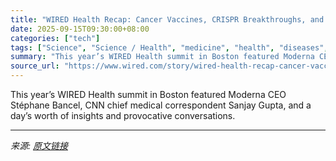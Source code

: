 ```yaml
---
title: "WIRED Health Recap: Cancer Vaccines, CRISPR Breakthroughs, and More"
date: 2025-09-15T09:30:00+08:00
categories: ["tech"]
tags: ["Science", "Science / Health", "medicine", "health", "diseases", "genetics", "vaccines", "health care", "cancer", "whole-genome sequencing", "science", "WIRED Health", "Events"]
summary: "This year’s WIRED Health summit in Boston featured Moderna CEO Stéphane Bancel, CNN chief medical correspondent Sanjay Gupta, and a day’s worth of insights and provocative conversations."
source_url: "https://www.wired.com/story/wired-health-recap-cancer-vaccines-crispr-breakthroughs-and-more/"
---
```


This year’s WIRED Health summit in Boston featured Moderna CEO Stéphane Bancel, CNN chief medical correspondent Sanjay Gupta, and a day’s worth of insights and provocative conversations.

---

*来源: [原文链接](https://www.wired.com/story/wired-health-recap-cancer-vaccines-crispr-breakthroughs-and-more/)*
